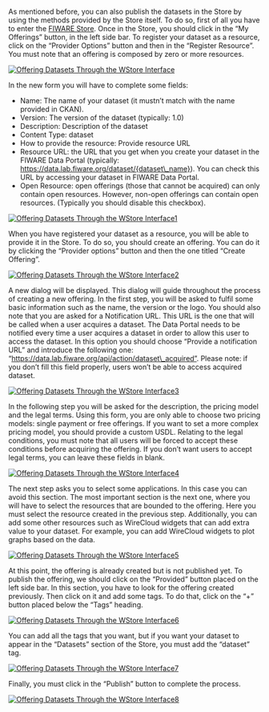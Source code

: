 As mentioned before, you can also publish the datasets in the Store by
using the methods provided by the Store itself. To do so, first of all
you have to enter the [FIWARE
Store](https://account.lab.fiware.org/users/sign_in). Once in the Store,
you should click in the “My Offerings” button, in the left side bar. To
register your dataset as a resource, click on the “Provider Options”
button and then in the “Register Resource”. You must note that an
offering is composed by zero or more resources.

[![Offering Datasets Through the WStore
Interface](http://www.fiware.org/wp-content/uploads/2015/04/Offering-Datasets-Through-the-WStore-Interface-1024x326.png)](http://www.fiware.org/wp-content/uploads/2015/04/Offering-Datasets-Through-the-WStore-Interface.png)

In the new form you will have to complete some fields:

-   Name: The name of your dataset (it mustn’t match with the name
    provided in CKAN).
-   Version: The version of the dataset (typically: 1.0)
-   Description: Description of the dataset
-   Content Type: dataset
-   How to provide the resource: Provide resource URL
-   Resource URL: the URL that you get when you create your dataset in
    the FIWARE Data Portal (typically:
    https://data.lab.fiware.org/dataset/{dataset\_name}). You can check
    this URL by accessing your dataset in FIWARE Data Portal.
-   Open Resource: open offerings (those that cannot be acquired) can
    only contain open resources. However, non-open offerings can contain
    open resources. (Typically you should disable this checkbox).

​[![Offering Datasets Through the WStore
Interface1](http://www.fiware.org/wp-content/uploads/2015/04/Offering-Datasets-Through-the-WStore-Interface1.png)](http://www.fiware.org/wp-content/uploads/2015/04/Offering-Datasets-Through-the-WStore-Interface1.png)

When you have registered your dataset as a resource, you will be able to
provide it in the Store. To do so, you should create an offering. You
can do it by clicking the “Provider options” button and then the one
titled “Create Offering”.

[![Offering Datasets Through the WStore
Interface2](http://www.fiware.org/wp-content/uploads/2015/04/Offering-Datasets-Through-the-WStore-Interface2-1024x326.png)](http://www.fiware.org/wp-content/uploads/2015/04/Offering-Datasets-Through-the-WStore-Interface2.png)

A new dialog will be displayed. This dialog will guide throughout the
process of creating a new offering. In the first step, you will be asked
to fulfil some basic information such as the name, the version or the
logo. You should also note that you are asked for a Notification URL.
This URL is the one that will be called when a user acquires a dataset.
The Data Portal needs to be notified every time a user acquires a
dataset in order to allow this user to access the dataset. In this
option you should choose “Provide a notification URL” and introduce the
following one:
“https://data.lab.fiware.org/api/action/dataset\_acquired”. Please note:
if you don’t fill this field properly, users won’t be able to access
acquired dataset.

[![Offering Datasets Through the WStore
Interface3](http://www.fiware.org/wp-content/uploads/2015/04/Offering-Datasets-Through-the-WStore-Interface3.png)](http://www.fiware.org/wp-content/uploads/2015/04/Offering-Datasets-Through-the-WStore-Interface3.png)

In the following step you will be asked for the description, the pricing
model and the legal terms. Using this form, you are only able to choose
two pricing models: single payment or free offerings. If you want to set
a more complex pricing model, you should provide a custom USDL. Relating
to the legal conditions, you must note that all users will be forced to
accept these conditions before acquiring the offering. If you don’t want
users to accept legal terms, you can leave these fields in blank.

[![Offering Datasets Through the WStore
Interface4](http://www.fiware.org/wp-content/uploads/2015/04/Offering-Datasets-Through-the-WStore-Interface4.png)](http://www.fiware.org/wp-content/uploads/2015/04/Offering-Datasets-Through-the-WStore-Interface4.png)

The next step asks you to select some applications. In this case you can
avoid this section. The most important section is the next one, where
you will have to select the resources that are bounded to the offering.
Here you must select the resource created in the previous step.
Additionally, you can add some other resources such as WireCloud widgets
that can add extra value to your dataset. For example, you can add
WireCloud widgets to plot graphs based on the data.

[![Offering Datasets Through the WStore
Interface5](http://www.fiware.org/wp-content/uploads/2015/04/Offering-Datasets-Through-the-WStore-Interface5.png)](http://www.fiware.org/wp-content/uploads/2015/04/Offering-Datasets-Through-the-WStore-Interface5.png)

At this point, the offering is already created but is not published yet.
To publish the offering, we should click on the “Provided” button placed
on the left side bar. In this section, you have to look for the offering
created previously. Then click on it and add some tags. To do that,
click on the “+” button placed below the “Tags” heading. 

[![Offering Datasets Through the WStore
Interface6](http://www.fiware.org/wp-content/uploads/2015/04/Offering-Datasets-Through-the-WStore-Interface6.png)](http://www.fiware.org/wp-content/uploads/2015/04/Offering-Datasets-Through-the-WStore-Interface6.png)

You can add all the tags that you want, but if you want your dataset to
appear in the “Datasets” section of the Store, you must add the
“dataset” tag.

[![Offering Datasets Through the WStore
Interface7](http://www.fiware.org/wp-content/uploads/2015/04/Offering-Datasets-Through-the-WStore-Interface7.png)](http://www.fiware.org/wp-content/uploads/2015/04/Offering-Datasets-Through-the-WStore-Interface7.png)

Finally, you must click in the “Publish” button to complete the process.

[![Offering Datasets Through the WStore
Interface8](http://www.fiware.org/wp-content/uploads/2015/04/Offering-Datasets-Through-the-WStore-Interface8.png)](http://www.fiware.org/wp-content/uploads/2015/04/Offering-Datasets-Through-the-WStore-Interface8.png)
